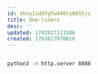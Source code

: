```yaml
---
id: xkny1id4fgfwd46ty6655js
title: One-liners
desc: ''
updated: 1702827111586
created: 1702827070016
---
```


```bash

python3 -m http.server 8888

```